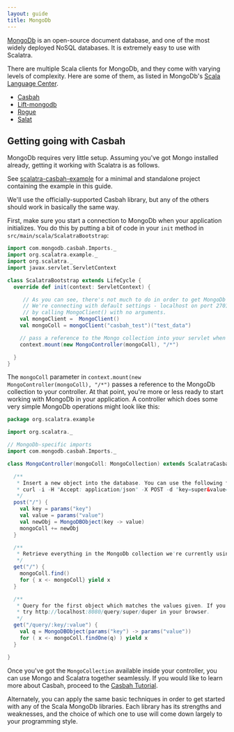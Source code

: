 ```yaml
---
layout: guide
title: MongoDb
---
```


[MongoDb](http://mongodb.org) is an open-source document database, and one of the most widely deployed NoSQL databases. It is extremely easy to use with Scalatra.

There are multiple Scala clients for MongoDb, and they come with varying levels of complexity. Here are some of them, as listed in MongoDb's [Scala Language Center](http://docs.mongodb.org/ecosystem/drivers/scala/).

* [Casbah](http://mongodb.github.io/casbah/index.html)
* [Lift-mongodb](https://www.assembla.com/wiki/show/liftweb/MongoDB)
* [Rogue](https://github.com/foursquare/rogue)
* [Salat](https://github.com/novus/salat)

## Getting going with Casbah

MongoDb requires very little setup. Assuming you've got Mongo installed already, getting it working with Scalatra is as follows.

<div class="alert alert-info">
  <span class="badge badge-info"><i class="icon-flag icon-white"></i></span>
  See
  <a href="https://github.com/scalatra/scalatra-website-examples/tree/master/2.2/persistence/scalatra-casbah-example">scalatra-casbah-example</a>
  for a minimal and standalone project containing the example in this guide.
</div>

We'll use the officially-supported Casbah library, but any of the others should work in basically the same way.

First, make sure you start a connection to MongoDb when your application initializes. You do this by putting a bit of code in your `init` method in `src/main/scala/ScalatraBootstrap`:

```scala
import com.mongodb.casbah.Imports._
import org.scalatra.example._
import org.scalatra._
import javax.servlet.ServletContext

class ScalatraBootstrap extends LifeCycle {
  override def init(context: ServletContext) {

     // As you can see, there's not much to do in order to get MongoDb working with Scalatra.
     // We're connecting with default settings - localhost on port 27017 -
     // by calling MongoClient() with no arguments.
    val mongoClient =  MongoClient()
    val mongoColl = mongoClient("casbah_test")("test_data")

    // pass a reference to the Mongo collection into your servlet when you mount it at application start:
    context.mount(new MongoController(mongoColl), "/*")

  }
}
```

The `mongoColl` parameter in `context.mount(new MongoController(mongoColl), "/*")` passes a reference to the MongoDb collection to your controller. At that point, you're more or less ready to start working with MongoDb in your application. A controller which does some very simple MongoDb operations might look like this:


```scala
package org.scalatra.example

import org.scalatra._

// MongoDb-specific imports
import com.mongodb.casbah.Imports._

class MongoController(mongoColl: MongoCollection) extends ScalatraCasbahExampleStack {

  /**
   * Insert a new object into the database. You can use the following from your console to try it out:
   * curl -i -H "Accept: application/json" -X POST -d "key=super&value=duper" http://localhost:8080/insert
   */
  post("/") {
    val key = params("key")
    val value = params("value")
    val newObj = MongoDBObject(key -> value)
    mongoColl += newObj
  }

  /**
   * Retrieve everything in the MongoDb collection we're currently using.
   */
  get("/") {
    mongoColl.find()
    for { x <- mongoColl} yield x
  }

  /**
   * Query for the first object which matches the values given. If you copy/pasted the insert example above,
   * try http://localhost:8080/query/super/duper in your browser.
   */
  get("/query/:key/:value") {
    val q = MongoDBObject(params("key") -> params("value"))
    for ( x <- mongoColl.findOne(q) ) yield x
  }

}
```

Once you've got the `MongoCollection` available inside your controller, you can use Mongo and Scalatra together seamlessly. If you would like to learn more about Casbah, proceed to the [Casbah Tutorial](http://mongodb.github.io/casbah/tutorial.html).

Alternately, you can apply the same basic techniques in order to get started with any of the Scala MongoDb libraries. Each library has its strengths and weaknesses, and the choice of which one to use will come down largely to your programming style.
